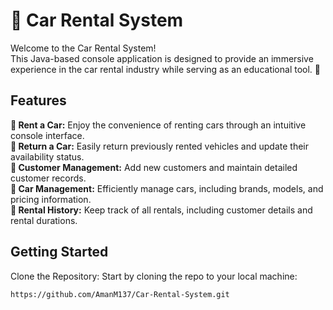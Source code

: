 # 🚗 Car Rental System
Welcome to the Car Rental System!<br>
This Java-based console application is designed to provide an immersive experience in the car rental industry while serving as an educational tool. 🌟

## Features
**🚀 Rent a Car:** Enjoy the convenience of renting cars through an intuitive console interface.<br>
**🔁 Return a Car:** Easily return previously rented vehicles and update their availability status.<br>
**👥 Customer Management:** Add new customers and maintain detailed customer records.<br>
**🚗 Car Management:** Efficiently manage cars, including brands, models, and pricing information.<br>
**📝 Rental History:** Keep track of all rentals, including customer details and rental durations.<br>

## Getting Started
Clone the Repository: Start by cloning the repo to your local machine:
```
https://github.com/AmanM137/Car-Rental-System.git
```
